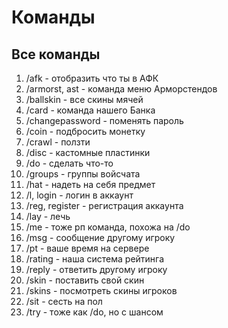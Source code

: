 # Команды

## Все команды

1. /afk - отобразить что ты в АФК&#x20;
2. /armorst, ast - команда меню Арморстендов
3. /ballskin - все скины мячей
4. /card - команда нашего Банка
5. /changepassword - поменять пароль
6. /coin - подбросить монетку
7. /crawl - ползти
8. /disc - кастомные пластинки
9. /do - сделать что-то
10. /groups - группы войсчата
11. /hat - надеть на себя предмет
12. /l, login - логин в аккаунт
13. /reg, register - регистрация аккаунта
14. /lay - лечь
15. /me - тоже рп команда, похожа на /do
16. /msg - сообщение другому игроку
17. /pt - ваше время на сервере
18. /rating - наша система рейтинга
19. /reply - ответить другому игроку
20. /skin - поставить свой скин
21. /skins - посмотреть скины игроков
22. /sit - сесть на пол
23. /try - тоже как /do, но с шансом

